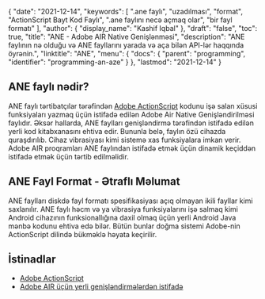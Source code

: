 
{
  "date": "2021-12-14",
  "keywords": [
".ane faylı",
"uzadılması",
"format",
"ActionScript Bayt Kod Faylı",
".ane faylını necə açmaq olar",
"bir fayl formatı"
],
  "author": {
    "display_name": "Kashif Iqbal"
},
  "draft": "false",
  "toc": true,
  "title": "ANE - Adobe AIR Native Genişlənməsi",
  "description": "ANE faylının nə olduğu və ANE fayllarını yarada və aça bilən API-lər haqqında öyrənin.",
  "linktitle": "ANE",
  "menu": {
    "docs": {
      "parent": "programming",
      "identifier": "programming-an-aze"
}
},
  "lastmod": "2021-12-14"
}

## ANE faylı nədir?

ANE faylı tərtibatçılar tərəfindən [Adobe ActionScript](https://en.wikipedia.org/wiki/ActionScript) kodunu işə salan xüsusi funksiyaları yazmaq üçün istifadə edilən Adobe Air Native Genişləndirilməsi faylıdır. Əksər hallarda, ANE faylları genişləndirmə tərəfindən istifadə edilən yerli kod kitabxanasını ehtiva edir. Bununla belə, faylın özü cihazda quraşdırılıb. Cihaz vibrasiyası kimi sistemə xas funksiyalara imkan verir. Adobe AIR proqramları ANE faylından istifadə etmək üçün dinamik keçiddən istifadə etmək üçün tərtib edilməlidir.

## ANE Fayl Format - Ətraflı Məlumat

ANE faylları diskdə fayl formatı spesifikasiyası açıq olmayan ikili fayllar kimi saxlanılır. ANE faylı həcm və ya vibrasiya funksiyalarını işə salmaq kimi Android cihazının funksionallığına daxil olmaq üçün yerli Android Java mənbə kodunu ehtiva edə bilər. Bütün bunlar doğma sistemi Adobe-nin ActionScript dilində bükməklə həyata keçirilir.

## İstinadlar

 * [Adobe ActionScript](https://en.wikipedia.org/wiki/ActionScript)
 * [Adobe AIR üçün yerli genişləndirmələrdən istifadə](https://help.adobe.com/en_US/air/build/WS597e5dadb9cc1e0253f7d2fc1311b491071-8000.html)

